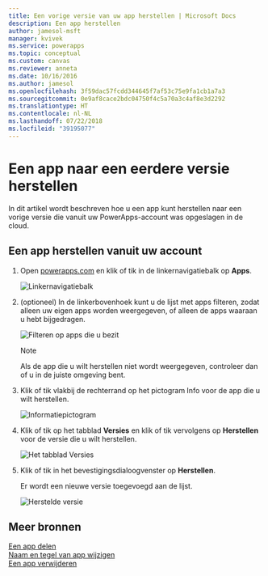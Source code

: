 ```yaml
---
title: Een vorige versie van uw app herstellen | Microsoft Docs
description: Een app herstellen
author: jamesol-msft
manager: kvivek
ms.service: powerapps
ms.topic: conceptual
ms.custom: canvas
ms.reviewer: anneta
ms.date: 10/16/2016
ms.author: jamesol
ms.openlocfilehash: 3f59dac57fcdd344645f7af53c75e9fa1cb1a7a3
ms.sourcegitcommit: 0e9af8cace2bdc04750f4c5a70a3c4af8e3d2292
ms.translationtype: HT
ms.contentlocale: nl-NL
ms.lasthandoff: 07/22/2018
ms.locfileid: "39195077"
---
```

# <a name="restore-an-app-to-a-previous-version"></a>Een app naar een eerdere versie herstellen
In dit artikel wordt beschreven hoe u een app kunt herstellen naar een vorige versie die vanuit uw PowerApps-account was opgeslagen in de cloud.

## <a name="restore-an-app-from-your-account"></a>Een app herstellen vanuit uw account
1. Open [powerapps.com](https://web.powerapps.com?utm_source=padocs&utm_medium=linkinadoc&utm_campaign=referralsfromdoc) en klik of tik in de linkernavigatiebalk op **Apps**.

    ![Linkernavigatiebalk](./media/restore-an-app/file-apps.png)

2. (optioneel) In de linkerbovenhoek kunt u de lijst met apps filteren, zodat alleen uw eigen apps worden weergegeven, of alleen de apps waaraan u hebt bijgedragen.

    ![Filteren op apps die u bezit](./media/restore-an-app/filter-list.png)

    > [!NOTE]
   > Als de app die u wilt herstellen niet wordt weergegeven, controleer dan of u in de juiste omgeving bent.

3. Klik of tik vlakbij de rechterrand op het pictogram Info voor de app die u wilt herstellen.

    ![Informatiepictogram](./media/restore-an-app/app-options.png)

4. Klik of tik op het tabblad **Versies** en klik of tik vervolgens op **Herstellen** voor de versie die u wilt herstellen.

    ![Het tabblad Versies](./media/restore-an-app/restore-button-2.png)

5. Klik of tik in het bevestigingsdialoogvenster op **Herstellen**.  

    Er wordt een nieuwe versie toegevoegd aan de lijst.

    ![Herstelde versie](./media/restore-an-app/versions-added-2.png)

## <a name="more-resources"></a>Meer bronnen
[Een app delen](share-app.md)  
[Naam en tegel van app wijzigen](set-name-tile.md)  
[Een app verwijderen](delete-app.md)

